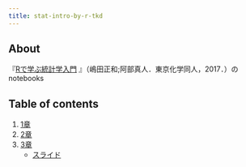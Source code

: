 ```yaml
---
title: stat-intro-by-r-tkd
---
```

## About
『[Rで学ぶ統計学入門](http://www.tkd-pbl.com/book/b279683.html) 』（嶋田正和;阿部真人．東京化学同人，2017．）のnotebooks

## Table of contents

1. [1章](https://whatalnk.github.io/stat-intro-by-r-tkd/Chap01.html)
1. [2章](https://whatalnk.github.io/stat-intro-by-r-tkd/Chap02.html)
1. [3章](https://whatalnk.github.io/stat-intro-by-r-tkd/Chap03.html)
    * [スライド](https://whatalnk.github.io/stat-intro-by-r-tkd/Chap03.slides.html)